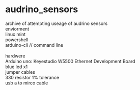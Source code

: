# audrino_sensors
<p>
archive of attempting useage of audrino sensors
<br>
enviorment 
<br> linux mint
<br>
powershell
<br>
arduino-cli // command line
<br>
<br>
hardwere
<br>
Arduino uno: Keyestudio W5500 Ethernet Development Board
<br>
blue led x1
<br>
jumper cables
<br>
330 resistor 1% tolerance
<br>
  usb a to mirco cable
</p>
